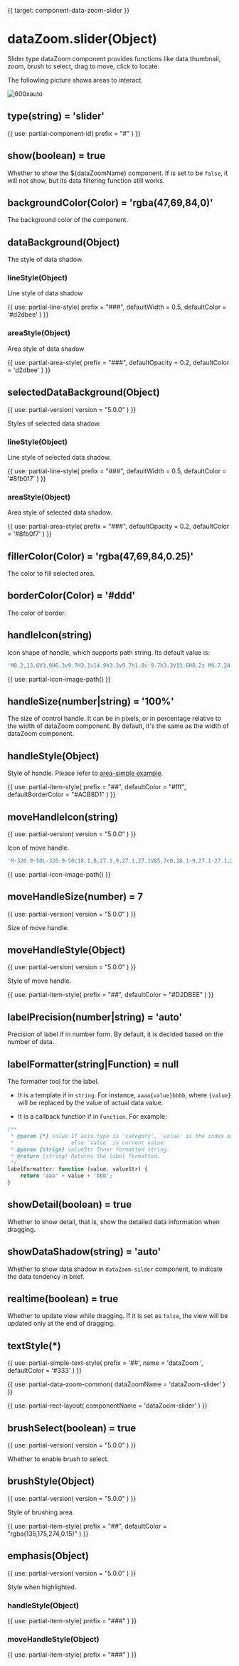 
{{ target: component-data-zoom-slider }}

# dataZoom.slider(Object)

Slider type dataZoom component provides functions like data thumbnail, zoom, brush to select, drag to move, click to locate.

The followling picture shows areas to interact.

![600xauto](~dataZoom-zone.png)

## type(string) = 'slider'

{{ use: partial-component-id(
    prefix = "#"
) }}

## show(boolean) = true

<ExampleUIControlBoolean default="true" />

Whether to show the ${dataZoomName} component. If is set to be `false`, it will not show, but its data filtering function still works.

## backgroundColor(Color) = 'rgba(47,69,84,0)'

<ExampleUIControlColor default="rgba(47,69,84,0)" />

The background color of the component.

## dataBackground(Object)

The style of data shadow.

### lineStyle(Object)

Line style of data shadow

{{ use: partial-line-style(
    prefix = "###",
    defaultWidth = 0.5,
    defaultColor = '#d2dbee'
) }}

### areaStyle(Object)

Area style of data shadow

{{ use: partial-area-style(
    prefix = "###",
    defaultOpacity = 0.2,
    defaultColor = 'd2dbee'
) }}

## selectedDataBackground(Object)

{{ use: partial-version(
    version = "5.0.0"
) }}

Styles of selected data shadow.

### lineStyle(Object)

Line style of selected data shadow.

{{ use: partial-line-style(
    prefix = "###",
    defaultWidth = 0.5,
    defaultColor = '#8fb0f7'
) }}

### areaStyle(Object)

Area style of selected data shadow.

{{ use: partial-area-style(
    prefix = "###",
    defaultOpacity = 0.2,
    defaultColor = '#8fb0f7'
) }}

## fillerColor(Color) = 'rgba(47,69,84,0.25)'

<ExampleUIControlColor default="rgba(167,183,204,0.4)" />

The color to fill selected area.

## borderColor(Color) = '#ddd'

<ExampleUIControlColor default="#ddd" />

The color of border.

## handleIcon(string)

<ExampleUIControlIcon />

Icon shape of handle, which supports path string. Its default value is:
```js
'M8.2,13.6V3.9H6.3v9.7H3.1v14.9h3.3v9.7h1.8v-9.7h3.3V13.6H8.2z M9.7,24.4H4.8v-1.4h4.9V24.4z M9.7,19.1H4.8v-1.4h4.9V19.1z'
```

{{ use: partial-icon-image-path() }}

## handleSize(number|string) = '100%'

<ExampleUIControlPercent min="0" step="1" default="100%" />

The size of control handle. It can be in pixels, or in percentage relative to the width of dataZoom component. By default, it's the same as the width of dataZoom component.

## handleStyle(Object)

Style of handle. Please refer to [area-simple example](${galleryEditorPath}area-simple).

{{ use: partial-item-style(
    prefix = "##",
    defaultColor = "#fff",
    defaultBorderColor = "#ACB8D1"
) }}

## moveHandleIcon(string)

<ExampleUIControlIcon />

{{ use: partial-version(
    version = "5.0.0"
) }}

Icon of move handle.

```js
'M-320.9-50L-320.9-50c18.1,0,27.1,9,27.1,27.1V85.7c0,18.1-9,27.1-27.1,27.1l0,0c-18.1,0-27.1-9-27.1-27.1V-22.9C-348-41-339-50-320.9-50z M-212.3-50L-212.3-50c18.1,0,27.1,9,27.1,27.1V85.7c0,18.1-9,27.1-27.1,27.1l0,0c-18.1,0-27.1-9-27.1-27.1V-22.9C-239.4-41-230.4-50-212.3-50z M-103.7-50L-103.7-50c18.1,0,27.1,9,27.1,27.1V85.7c0,18.1-9,27.1-27.1,27.1l0,0c-18.1,0-27.1-9-27.1-27.1V-22.9C-130.9-41-121.8-50-103.7-50z'
```

{{ use: partial-icon-image-path() }}

## moveHandleSize(number) = 7

<ExampleUIControlNumber min="0" step="1" default="7" />

{{ use: partial-version(
    version = "5.0.0"
) }}

Size of move handle.

## moveHandleStyle(Object)

{{ use: partial-version(
    version = "5.0.0"
) }}

Style of move handle.

{{ use: partial-item-style(
    prefix = "##",
    defaultColor = "#D2DBEE"
) }}

## labelPrecision(number|string) = 'auto'

<ExampleUIControlNumber min="0" step="1" />

Precision of label if in number form. By default, it is decided based on the number of data.

## labelFormatter(string|Function) = null

The formatter tool for the label.

+ It is a template if in `string`. For instance, `aaaa{value}bbbb`, where `{value}` will be replaced by the value of actual data value.

+ It is a callback function if in `Function`. For example:

```javascript
/**
 * @param {*} value If axis.type is 'category', `value` is the index of axis.data.
 *                  else `value` is current value.
 * @param {strign} valueStr Inner formatted string.
 * @return {string} Returns the label formatted.
 */
labelFormatter: function (value, valueStr) {
    return 'aaa' + value + 'bbb';
}
```

## showDetail(boolean) = true

<ExampleUIControlBoolean default="true" />

Whether to show detail, that is, show the detailed data information when dragging.

## showDataShadow(string) = 'auto'

<ExampleUIControlBoolean />

Whether to show data shadow in `dataZoom-silder` component, to indicate the data tendency in brief.

## realtime(boolean) = true

<ExampleUIControlBoolean default="true" />

Whether to update view while dragging. If it is set as `false`, the view will be updated only at the end of dragging.

## textStyle(*)

{{ use: partial-simple-text-style(
    prefix = '##',
    name = 'dataZoom ',
    defaultColor = '#333'
) }}

{{ use: partial-data-zoom-common(
    dataZoomName = 'dataZoom-slider'
) }}

{{ use: partial-rect-layout(
    componentName = 'dataZoom-slider'
) }}

## brushSelect(boolean) = true

{{ use: partial-version(
    version = "5.0.0"
) }}

Whether to enable brush to select.

## brushStyle(Object)

{{ use: partial-version(
    version = "5.0.0"
) }}

Style of brushing area.

{{ use: partial-item-style(
    prefix = "##",
    defaultColor = "rgba(135,175,274,0.15)"
) }}

## emphasis(Object)

{{ use: partial-version(
    version = "5.0.0"
) }}

Style when highlighted.

### handleStyle(Object)

{{ use: partial-item-style(
    prefix = "###"
) }}

### moveHandleStyle(Object)

{{ use: partial-item-style(
    prefix = "###"
) }}

